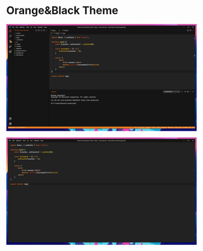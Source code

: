 # Orange&Black Theme
![Full theme](https://github.com/PNiewiarowski/ob-theme/blob/main/images/theme-ui.jpg)

![Minimalistic setup theme](https://github.com/PNiewiarowski/ob-theme/blob/main/images/theme-custom.jpg)